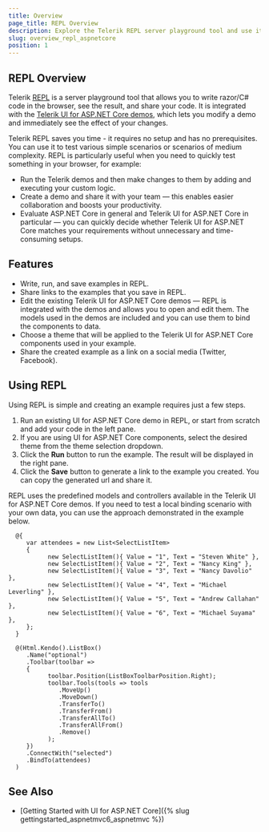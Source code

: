 ```yaml
---
title: Overview
page_title: REPL Overview
description: Explore the Telerik REPL server playground tool and use it to write razor/C# code in the browser, run the code, and then share it.
slug: overview_repl_aspnetcore
position: 1
---
```


## REPL Overview

Telerik [REPL](https://www.telerik.com/aspnet-core-ui) is a server playground tool that allows you to write razor/C# code in the browser, see the result, and share your code. It is integrated with the [Telerik UI for ASP.NET Core demos](https://demos.telerik.com/aspnet-core/), which lets you modify a demo and immediately see the effect of your changes.

Telerik REPL saves you time - it requires no setup and has no prerequisites. You can use it to test various simple scenarios or scenarios of medium complexity. REPL is particularly useful when you need to quickly test something in your browser, for example:

* Run the Telerik demos and then make changes to them by adding and executing your custom logic.
* Create a demo and share it with your team — this enables easier collaboration and boosts your productivity.
* Evaluate ASP.NET Core in general and Telerik UI for ASP.NET Core in particular — you can quickly decide whether Telerik UI for ASP.NET Core matches your requirements without unnecessary and time-consuming setups.

## Features

* Write, run, and save examples in REPL. 
* Share links to the examples that you save in REPL.
* Edit the existing Telerik UI for ASP.NET Core demos — REPL is integrated with the demos and allows you to open and edit them. The models used in the demos are included and you can use them to bind the components to data.
* Choose a theme that will be applied to the Telerik UI for ASP.NET Core components used in your example. 
* Share the created example as a link on a social media (Twitter, Facebook).

## Using REPL

Using REPL is simple and creating an example requires just a few steps.

1. Run an existing UI for ASP.NET Core demo in REPL, or start from scratch and add your code in the left pane. 
1. If you are using UI for ASP.NET Core components, select the desired theme from the theme selection dropdown.
1. Click the **Run** button to run the example. The result will be displayed in the right pane. 
1. Click the **Save** button to generate a link to the example you created. You can copy the generated url and share it. 

REPL uses the predefined models and controllers available in the Telerik UI for ASP.NET Core demos. If you need to test a local binding scenario with your own data, you can use the approach demonstrated in the example below.

      @{
         var attendees = new List<SelectListItem>
         {
               new SelectListItem(){ Value = "1", Text = "Steven White" },
               new SelectListItem(){ Value = "2", Text = "Nancy King" },
               new SelectListItem(){ Value = "3", Text = "Nancy Davolio" },
               new SelectListItem(){ Value = "4", Text = "Michael Leverling" },
               new SelectListItem(){ Value = "5", Text = "Andrew Callahan" },
               new SelectListItem(){ Value = "6", Text = "Michael Suyama" },
         };
      }

      @(Html.Kendo().ListBox()
         .Name("optional")
         .Toolbar(toolbar =>
         {
               toolbar.Position(ListBoxToolbarPosition.Right);
               toolbar.Tools(tools => tools
                  .MoveUp()
                  .MoveDown()
                  .TransferTo()
                  .TransferFrom()
                  .TransferAllTo()
                  .TransferAllFrom()
                  .Remove()
               );
         })
         .ConnectWith("selected")
         .BindTo(attendees)
      )

## See Also

* [Getting Started with UI for ASP.NET Core]({% slug gettingstarted_aspnetmvc6_aspnetmvc %})

